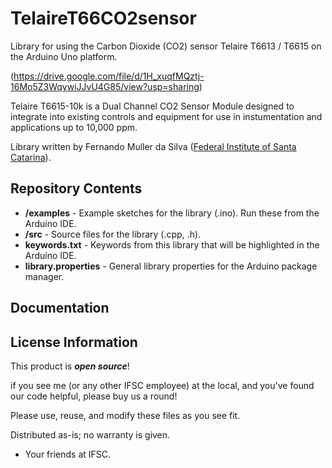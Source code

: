 # TelaireT66CO2sensor
Library for using the Carbon Dioxide (CO2) sensor Telaire T6613 / T6615 on the Arduino Uno platform.

(https://drive.google.com/file/d/1H_xuqfMQztj-16Mo5Z3WqywiJJvU4G85/view?usp=sharing)

Telaire T6615-10k is a Dual Channel CO2 Sensor Module designed to integrate into existing controls and equipment for use in instumentation and applications up to 10,000 ppm.

Library written by Fernando Muller da Silva ([Federal Institute of Santa Catarina](https://www.ifsc.edu.br/web/campus-sao-jose)).


Repository Contents
-------------------

* **/examples** - Example sketches for the library (.ino). Run these from the Arduino IDE. 
* **/src** - Source files for the library (.cpp, .h).
* **keywords.txt** - Keywords from this library that will be highlighted in the Arduino IDE. 
* **library.properties** - General library properties for the Arduino package manager. 

Documentation
--------------


License Information
-------------------

This product is _**open source**_! 

if you see me (or any other IFSC employee) at the local, and you've found our code helpful, please buy us a round! 

Please use, reuse, and modify these files as you see fit. 

Distributed as-is; no warranty is given.

- Your friends at IFSC.
